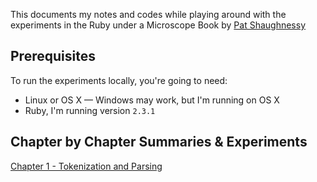 This documents my notes and codes while playing around with the experiments in the Ruby under a Microscope Book by [Pat Shaughnessy](http://patshaughnessy.net/ruby-under-a-microscope)

## Prerequisites

To run the experiments locally, you're going to need:

  - Linux or OS X — Windows may work, but I'm running on OS X
  - Ruby, I'm running version  `2.3.1`

## Chapter by Chapter Summaries & Experiments

[Chapter 1 - Tokenization and Parsing](#tokenization-and-parsing)
